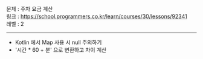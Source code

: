 문제 : 주차 요금 계산
<br>
링크 : https://school.programmers.co.kr/learn/courses/30/lessons/92341
<br>
레벨 : 2

---

- Kotlin 에서 Map 사용 시 null 주의하기
- '시간 * 60 + 분' 으로 변환하고 차이 계산